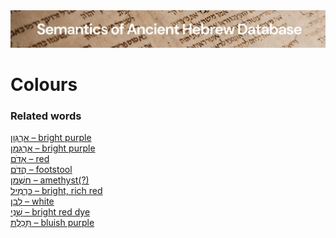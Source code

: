 <html><body><img id="banner" src="../../images/banners/banner.png" alt="banner" /></body></html>

# **Colours**


### Related words
[אַרְגְּוָן – bright purple](../words/2argwan.md)<br>[אַרְגָּמָן – bright purple](../words/2argaman.md)<br>[אָדֹם – red](../words/2adom.md)<br>[הֲדֹם – footstool](../words/hadom.md)<br>[חַשְׁמַן – amethyst(?)](../words/chashman.md)<br>[כַּרְמִיל – bright, rich red](../words/karmil.md)<br>[לָבָן – white](../words/laban.md)<br>[שָׁנִי – bright red dye](../words/shani_1.md)<br>[תְּכֵלֶת – bluish purple](../words/thkeleth.md)<br>